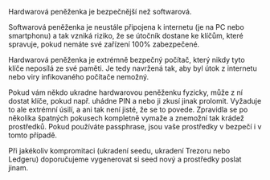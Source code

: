 Hardwarová peněženka je bezpečnější než softwarová.

Softwarová peněženka je neustále připojena k internetu (je na PC nebo smartphonu) a tak vzniká riziko, že se útočník dostane ke klíčům, které spravuje, pokud nemáte své zařízení 100% zabezpečené.

Hardwarová peněženka je extrémně bezpečný počítač, který nikdy tyto klíče neposílá ze své paměti. Je tedy navržená tak, aby byl útok z internetu nebo viry infikovaného počítače nemožný.

Pokud vám někdo ukradne hardwarovou peněženku fyzicky, může z ní dostat klíče, pokud např. uhádne PIN a nebo ji zkusí jinak prolomit. Vyžaduje to ale extrémní úsilí, a ani tak není jisté, že se to povede. Zpravidla se po několika špatných pokusech kompletně vymaže a znemožní tak krádež prostředků. Pokud používáte passphrase, jsou vaše prostředky v bezpečí i v tomto případě.

Při jakékoliv kompromitaci (ukradení seedu, ukradení Trezoru nebo Ledgeru) doporučujeme vygenerovat si seed nový a prostředky poslat jinam.